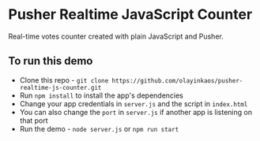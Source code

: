 # Pusher Realtime JavaScript Counter
Real-time votes counter created with plain JavaScript and Pusher.

## To run this demo
- Clone this repo - `git clone https://github.com/olayinkaos/pusher-realtime-js-counter.git`
- Run `npm install` to install the app's dependencies
- Change your app credentials in `server.js` and the script in `index.html`
- You can also change the `port` in `server.js` if another app is listening on that port
- Run the demo - `node server.js` or `npm run start`